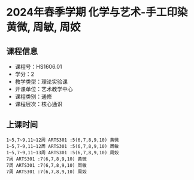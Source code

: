# 2024年春季学期 化学与艺术-手工印染 黄微, 周敏, 周姣






## 课程信息

- 课程号：HS1606.01
- 学分：2
- 教学类型：理论实验课
- 开课单位：艺术教学中心
- 课程类别：通修
- 课程层次：核心通识

## 上课时间

```
1~5,7~9,11~12周 ARTS301 :5(6,7,8,9,10) 黄微
1~5,7~9,11~12周 ARTS301 :5(6,7,8,9,10) 周敏
1~5,7~9,11~13周 ARTS301 :5(6,7,8,9,10) 周姣
7周 ARTS301 :7(6,7,8,9,10) 黄微
7周 ARTS301 :7(6,7,8,9,10) 周敏
7周 ARTS301 :7(6,7,8,9,10) 周姣
```

